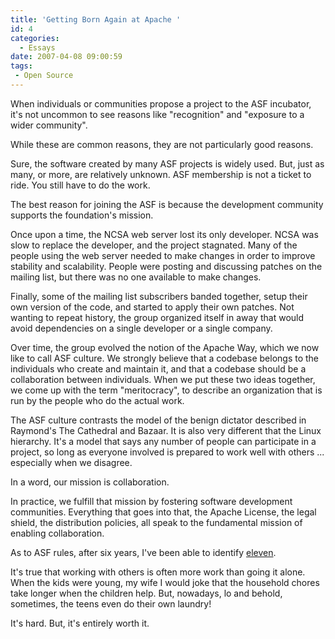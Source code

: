 ```yaml
---
title: 'Getting Born Again at Apache '
id: 4
categories:
  - Essays
date: 2007-04-08 09:00:59
tags:
 - Open Source
---
```


When individuals or communities propose a project to the ASF incubator,  it's not uncommon to see reasons like "recognition" and "exposure to a wider community".

While these are common reasons, they are not particularly good reasons.

Sure, the software created by many ASF projects is widely used. But, just as many, or more, are relatively unknown. ASF membership is not a ticket to ride. You still have to do the work.

The best reason for joining the ASF is because the development community supports the foundation's mission.

Once upon a time, the NCSA web server lost its only developer. NCSA was slow to replace the developer, and the project stagnated. Many of the people using the web server needed to make changes in
order to improve stability and scalability. People were posting and discussing patches on the mailing list, but there was no one available to make changes.

Finally, some of the mailing list subscribers banded together, setup their own version of the code, and started to apply their own patches. Not wanting to repeat history, the group organized itself in away that would avoid dependencies on a single developer or a single company.

Over time, the group evolved the notion of the Apache Way, which we now like to call ASF culture. We strongly believe that a codebase belongs to the individuals who create and maintain it, and that a codebase should be a collaboration between individuals. When we put these two ideas together, we come up with the term "meritocracy", to describe an organization that is run by the people who do the actual work.

The ASF culture contrasts the model of the benign dictator described in Raymond's The Cathedral and Bazaar. It is also very different that the Linux hierarchy. It's a model that says any number of people can participate in a project, so long as everyone involved is prepared to work well with others ... especially when we disagree.

In a word, our mission is collaboration.

In practice, we fulfill that mission by fostering software development communities. Everything that goes into that, the Apache License, the legal shield, the distribution policies, all speak to the fundamental mission of enabling collaboration.

As to ASF rules, after six years, I've been able to identify [eleven](http://jroller.com/page/TedHusted?entry=apache_rules_002 "eleven").

It's true that working with others is often more work than going it alone. When the kids were young, my wife I would joke that the household chores take longer when the children help. But, nowadays, lo and behold, sometimes, the teens even do their own laundry!

It's hard. But, it's entirely worth it.